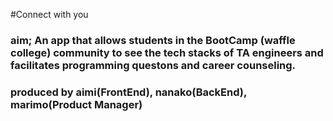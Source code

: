 #Connect with you

### aim; An app that allows students in the BootCamp (waffle college) community to see the tech stacks of TA engineers and facilitates programming questons and career counseling.

### produced by aimi(FrontEnd), nanako(BackEnd), marimo(Product Manager)
